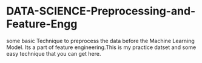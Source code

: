 # DATA-SCIENCE-Preprocessing-and-Feature-Engg
some basic Technique to preprocess the data before the Machine Learning Model. Its a part of feature engineering.This is my practice datset and some easy technique that you can get here.
